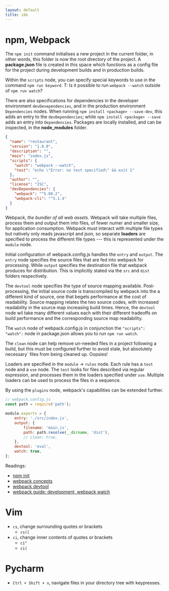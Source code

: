 ```yaml
---
layout: default
title: ide
---
```


# npm, Webpack

The `npm init` command initialises a new project in the current folder, in other words, this folder is now the root directory of the project.  A __package.json__ file is created in this space which functions as a config file for the project during development builds and in production builds.

Within the `scripts` node, you can specify special keywords to use in the command `npm run keyword`.  T: Is it possible to run `webpack --watch` outside of `npm run watch`?

There are also specifications for dependencies in the developer environment `devDevependencies`, and in the production environment `Dependencies` nodes.  When running `npm install <package> --save-dev`, this adds an entry to the `devDependencies`; while `npm install <package> --save` adds an entry into `Dependencies`.  Packages are locally installed, and can be inspected, in the __node_modules__ folder.

```json
{
  "name": "restaurant",
  "version": "1.0.0",
  "description": "",
  "main": "index.js",
  "scripts": {
    "watch": "webpack --watch",
    "test": "echo \"Error: no test specified\" && exit 1"
  },
  "author": "",
  "license": "ISC",
  "devDependencies": {
    "webpack": "^5.88.2",
    "webpack-cli": "^5.1.4"
  }
}
```

Webpack, _the bundler of all web assets_.  Webpack will take multiple files, process them and output them into files, of fewer numer and smaller size, for application consumption.  Webpack must interact with multiple file types but natively only reads javascript and json, so separate __loaders__ are specified to process the different file types --- this is represented under the `module` node.

Initial configuration of webpack.config.js handles the `entry` and `output`.  The `entry` node specifies the source files that are fed into webpack for processing.  While `output` specifies the destination file that webpack produces for distribution.  This is implicitly stated via the `src` and `dist` folders respectively.

The `devtool` node specifies the type of source mapping available.  Post-processing, the initial source code is transcompiled by webpack into the a different kind of source, one that begets performance at the cost of readability.  Source mapping relates the two source codes, with increased readability in the source map increasing build times.  Hence, the `devtool` node wil take many different values each with their different tradeoffs on build performance and the corresponding source map readability.

The `watch` node of webpack.config.js in conjunction the `"scripts": "watch":` node in package.json allows you to run `npm run watch`.

The `clean` node can help remove un-needed files in a project following a build, but this must be configured further to avoid stale, but absolutely necessary` files from being cleaned up.  Oopsies!

Loaders are specified in the `module` -> `rules` node.  Each rule has a `test` node and a `use` node.  The `test` looks for files described via regular expression, and processes them in the loaders specified under `use`.  Multiple loaders can be used to process the files in a sequence.

By using the `plugins` node, webpack's capabilities can be extended further.

```js
// webpack.config.js
const path = require('path');

module.exports = {
    entry: './src/index.js',
    output: {
        filename: 'main.js',
        path: path.resolve(__dirname, 'dist'),
        // clean: true,
    },
    devtool: 'eval',
    watch: true,
};
```

Readings:
- [npm init](https://nodesource.com/blog/an-absolute-beginners-guide-to-using-npm/)
- [webpack concepts](https://webpack.js.org/concepts/)
- [webpack devtool](https://webpack.js.org/configuration/devtool/)
- [webpack guide: development, webpack watch](https://webpack.js.org/guides/development/)

# Vim
- `cs`, change surrounding quotes or brackets
  - `cs([`
- `ci`, change inner contents of quotes or brackets
  - `ci"`
  - `ci(`

# Pycharm
- `Ctrl + Shift + n`, navigate files in your directory tree with keypresses.